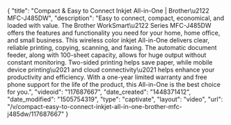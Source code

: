 {
    "title": "Compact & Easy to Connect Inkjet All-in-One | Brother\u2122 MFC-J485DW",
    "description": "Easy to connect, compact, economical, and loaded with value. The Brother WorkSmart\u2122 Series MFC-J485DW offers the features and functionality you need for your home, home office, and small business. This wireless color inkjet All-in-One delivers clear, reliable printing, copying, scanning, and faxing. The automatic document feeder, along with 100-sheet capacity, allows for huge output without constant monitoring. Two-sided printing helps save paper, while mobile device printing\u2021 and cloud connectivity\u2021 helps enhance your productivity and efficiency. With a one-year limited warranty and free phone support for the life of the product, this All-in-One is the best choice for you.",
    "videoid": "117687667",
    "date_created": "1448371412",
    "date_modified": "1505754319",
    "type": "captivate",
    "layout": "video",
    "url": "\/v\/compact-easy-to-connect-inkjet-all-in-one-brother-mfc-j485dw\/117687667"
}